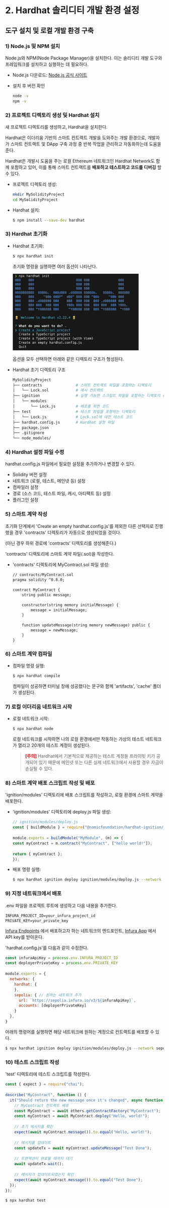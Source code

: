 # 2. Hardhat 솔리디티 개발 환경 설정

## 도구 설치 및 로컬 개발 환경 구축

### 1) Node.js 및 NPM 설치
Node.js와 NPM(Node Package Manager)을 설치한다. 이는 솔리디티 개발 도구와 프레임워크를 설치하고 실행하는 데 필요하다.

- Node.js 다운로드: [Node.js 공식 사이트](https://nodejs.org/en)
- 설치 후 버전 확인

    ```bash
    node -v
    npm -v
    ```

### 2) 프로젝트 디렉토리 생성 및 Hardhat 설치
새 프로젝트 디렉토리를 생성하고, Hardhat을 설치한다.

Hardhat은 이더리움 기반의 스마트 컨트랙트 개발을 도와주는 개발 환경으로, 개발자가 스마트 컨트랙트 및 DApp 구축 과정 중 반복 작업을 관리하고 자동화하는데 도움을 준다.

Hardhat은 개발시 도움을 주는 로컬 Ethereum 네트워크인 Hardhat Network도 함께 포함하고 있어, 이를 통해 스마트 컨트랙트를 **배포하고 테스트하고 코드를 디버깅** 할 수 있다.

- 프로젝트 디렉토리 생성:

    ```bash
    mkdir MySolidityProject
    cd MySolidityProject
    ```
- Hardhat 설치:

    ```bash
    $ npm install --save-dev hardhat
    ```

### 3) Hardhat 초기화
- Hardhat 초기화:
    ```bash
    $ npx hardhat init
    ```
    초기화 명령을 실행하면 여러 옵션이 나타난다.

    <img src='./images/npx_hardhat_init.png' width='400px'></img>

    옵션을 모두 선택하면 아래와 같은 디렉토리 구조가 형성된다.

- Hardhat 초기 디렉토리 구조

    ```bash
    MySolidityProject
    ├── contracts               # 스마트 컨트랙트 파일을 포함하는 디렉토리
    │   └── Lock.sol            # 예시 컨트랙트
    ├── ignition                # 실행 가능한 스크립트 파일을 포함하는 디렉토리 (기존의 scripts)
    │   └── modules
    │       └── Lock.js         # 배포를 위한 코드
    ├── test                    # 테스트 파일을 포함하는 디렉토리
    │   └── Lock.js             # Lock.sol에 대한 테스트 코드
    ├── hardhat.config.js       # Hardhat 설정 파일
    ├── package.json
    ├── .gitignore
    └── node_modules/
    ``` 

### 4) Hardhat 설정 파일 수정
hardhat.config.js 파일에서 필요한 설정을 추가하거나 변경할 수 있다.

- Solidity 버전 설정
- 네트워크 (로컬, 테스트, 메인넷 등) 설정
- 컴파일러 설정
- 경로 (소스 코드, 테스트 파일, 캐시, 아티팩트 등) 설정
- 플러그인 설정

### 5) 스마트 계약 작성
초기화 단계에서 'Create an empty hardhat.config.js'를 제외한 다른 선택지로 진행했을 경우 'contracts' 디렉토리가 자동으로 생성되었을 것이다.

(아닌 경우 하위 경로에 'contracts' 디렉토리를 생성해준다.)

'contracts' 디렉토리에 스마트 계약 파일(.sol)을 작성한다.

- 'contracts' 디렉토리에 MyContract.sol 파일 생성:

    ```solidity
    // contracts/MyContract.sol
    pragma solidity ^0.8.0;

    contract MyContract {
        string public message;

        constructor(string memory initialMessage) {
            message = initialMessage;
        }

        function updateMessage(string memory newMessage) public {
            message = newMessage;
        }
    }
    ```

### 6) 스마트 계약 컴파일
- 컴파일 명령 실행:

    ```bash
    $ npx hardhat compile
    ```

    컴파일이 성공하면 터미널 창에 성공했다는 문구와 함께 'artifacts', 'cache' 폴더가 생성된다.

### 7) 로컬 이더리움 네트워크 시작
- 로컬 네트워크 시작:

    ```bash
    $ npx hardhat node
    ```
    로컬 네트워크를 시작하면 나의 로컬 환경에서만 작동하는 가상의 테스트 네트워크가 열리고 20개의 테스트 계정이 생성된다.

    > <span style="color:red">**[주의]**</span> Hardhat에서 기본적으로 제공하는 테스트 계정들 프라이빗 키가 공개되어 있기 때문에 메인넷 또는 다른 실제 네트워크에서 사용할 경우 자금이 손실될 수 있다.

### 8) 스마트 계약 배포 스크립트 작성 및 배포
'ignition/modules' 디렉토리에 배포 스크립트를 작성하고, 로컬 환경에 스마트 계약을 배포한다.

- 'ignition/modules' 디렉토리에 deploy.js 파일 생성:

    ```js
    // ignition/modules/deploy.js
    const { buildModule } = require("@nomicfoundation/hardhat-ignition/modules");

    module.exports = buildModule("MyModule", (m) => {
    const myContract = m.contract("MyContract", ["hello world!"]);

    return { myContract };
    });
    ```

- 배포 명령 실행:

    ```bash
    $ npx hardhat ignition deploy ignition/modules/deploy.js --network localhost
    ```

### 9) 지정 네트워크에서 배포

.env 파일을 프로젝트 루트에 생성하고 다음 내용을 추가한다.

```text
INFURA_PROJECT_ID=your_infura_project_id
PRIVATE_KEY=your_private_key
```

[Infura Endpoints](https://docs.infura.io/api/network-endpoints) 에서 배포하고자 하는 네트워크의 엔드포인트, [Infura App](https://app.infura.io/) 에서 API key를 받아온다.


'hardhat.config.js'를 다음과 같이 수정한다.

```javascript
const infuraApiKey = process.env.INFURA_PROJECT_ID
const deployerPrivateKey = process.env.PRIVATE_KEY

module.exports = {
  networks: {
    hardhat: {
    },
    sepolia: { // 원하는 네트워크 추가
      url: `https://sepolia.infura.io/v3/${infuraApiKey}`,
      accounts: [deployerPrivateKey]
    }
  },
}
```

아래의 명령어를 실행하면 해당 네트워크에 원하는 계정으로 컨트랙트를 배포할 수 있다.

```bash
$ npx hardhat ignition deploy ignition/modules/deploy.js --network sepolia
```


### 10) 테스트 스크립트 작성

'test' 디렉토리에 테스트 스크립트를 작성한다.

```javascript
const { expect } = require("chai");

describe("MyContract", function () {
  it("Should return the new message once it's changed", async function () {
    // MyContract 컨트랙트 배포
    const MyContract = await ethers.getContractFactory("MyContract");
    const myContract = await MyContract.deploy("Hello, world!");

    // 초기 메시지를 확인
    expect(await myContract.message()).to.equal("Hello, world!");

    // 메시지를 업데이트
    const updateTx = await myContract.updateMessage("Test Done");

    // 트랜잭션이 완료될 때까지 대기
    await updateTx.wait();

    // 메시지가 업데이트되었는지 확인
    expect(await myContract.message()).to.equal("Test Done");
  });
});
```

```bash
$ npx hardhat test
```